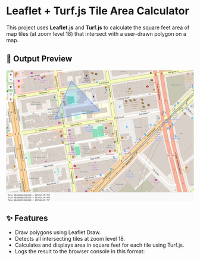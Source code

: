 # Leaflet + Turf.js Tile Area Calculator

This project uses **Leaflet.js** and **Turf.js** to calculate the square feet area of map tiles (at zoom level 18) that intersect with a user-drawn polygon on a map.

## 📸 Output Preview

![Output Screenshot](output.png)

## ✨ Features

- Draw polygons using Leaflet Draw.
- Detects all intersecting tiles at zoom level 18.
- Calculates and displays area in square feet for each tile using Turf.js.
- Logs the result to the browser console in this format:

